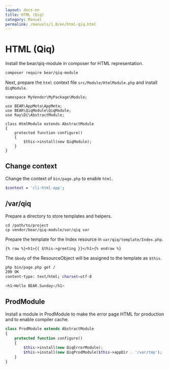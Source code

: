 ```yaml
---
layout: docs-en
title: HTML (Qiq)
category: Manual
permalink: /manuals/1.0/en/html-qiq.html
---
```


# HTML (Qiq)

Install the bear/qiq-module in composer for HTML representation.

```bash
composer require bear/qiq-module
```

Next, prepare the `html` context file `src/Module/HtmlModule.php` and install `QiqModule`.

```php?start_inline
namespace MyVendor\MyPackage\Module;

use BEAR\AppMeta\AppMeta;
use BEAR\QiqModule\QiqModule;
use Ray\Di\AbstractModule;

class HtmlModule extends AbstractModule
{
    protected function configure()
    {
        $this->install(new QiqModule);
    }
}
```

## Change context

Change the context of `bin/page.php` to enable `html`.

```bash
$context = 'cli-html-app';
```

## /var/qiq

Prepare a directory to store templates and helpers.

```
cd /path/to/project
cp vendor/bear/qiq-module/var/qiq var
```

Prepare the template for the Index resource in `var/qiq/template/Index.php`.

```
{% raw %}<h1>{{ $this->greeting }}</h1>{% endraw %}
```

The `$body` of the ResourceObject will be assigned to the template as `$this`.

```bash
php bin/page.php get /
200 OK
content-type: text/html; charset=utf-8

<h1>Hello BEAR.Sunday</h1>
```

## ProdModule

Install a module in ProdModule to make the error page HTML for production and to enable compiler cache.

```php
class ProdModule extends AbstractModule
{
    protected function configure()
    {
        $this->install(new QiqErrorModule);
        $this->install(new QiqProdModule($this->appDir . '/var/tmp');
    }
}
```

